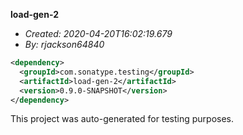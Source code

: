 **load-gen-2**
+ _Created: 2020-04-20T16:02:19.679_
+ _By: rjackson64840_

```xml
<dependency>
  <groupId>com.sonatype.testing</groupId>
  <artifactId>load-gen-2</artifactId>
  <version>0.9.0-SNAPSHOT</version>
</dependency>
```

This project was auto-generated for testing purposes.
